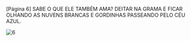[Página 6]
SABE O QUE ELE TAMBÉM AMA?
DEITAR NA GRAMA E FICAR OLHANDO AS NUVENS BRANCAS
E GORDINHAS PASSEANDO PELO CÉU AZUL.

![6](./img/page_6-01.jpg)
